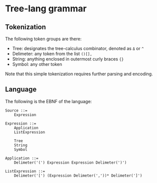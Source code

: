 # Tree-lang grammar

## Tokenization

The following token groups are there:
- Tree: designates the tree-calculus combinator, denoted as `Δ` or `^`
- Delimeter: any token from the list `()[],`
- String: anything enclosed in outermost curly braces `{}`
- Symbol: any other token

Note that this simple tokenization requires further parsing and encoding.

## Language

The following is the EBNF of the language:

```
Source ::=
    Expression

Expression ::=
    Application
    ListExpression
    
    Tree
    String
    Symbol
    
Application ::=
    Delimeter('(') Expression Expression Delimeter(')')

ListExpression ::=
    Delimeter('[') (Expression Delimeter(','))* Delimeter(']')

```

